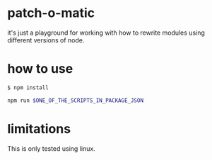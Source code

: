 
# patch-o-matic

it's just a playground for working with how to rewrite modules using different
versions of node.

# how to use

```bash
$ npm install

npm run $ONE_OF_THE_SCRIPTS_IN_PACKAGE_JSON
```

# limitations

This is only tested using linux.
